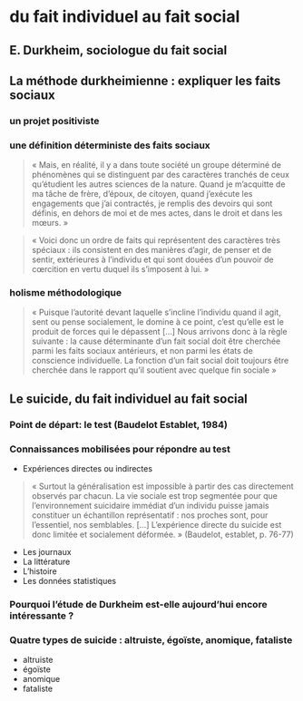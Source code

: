# du fait individuel au fait social

## E. Durkheim, sociologue du fait social

## La méthode durkheimienne : expliquer les faits sociaux

### un projet positiviste

### une définition déterministe des faits sociaux

> « Mais, en réalité, il y a dans toute société un groupe déterminé de phénomènes qui se distinguent par des caractères tranchés de ceux qu’étudient les autres sciences de la nature. Quand je m’acquitte de ma tâche de frère, d’époux, de citoyen, quand j’exécute les engagements que j’ai contractés, je remplis des devoirs qui sont définis, en dehors de moi et de mes actes, dans le droit et dans les mœurs. »

> « Voici donc un ordre de faits qui représentent des caractères très spéciaux : ils consistent en des manières d’agir, de penser et de sentir, extérieures à l’individu et qui sont douées d’un pouvoir de cœrcition en vertu duquel ils s’imposent à lui. »

### holisme méthodologique

> « Puisque l’autorité devant laquelle s’incline l’individu quand il agit, sent ou pense socialement, le domine à ce point, c’est qu’elle est le produit de forces qui le dépassent [...] Nous arrivons donc à la règle suivante : la cause déterminante d’un fait social doit être cherchée parmi les faits sociaux antérieurs, et non parmi les états de conscience individuelle. La fonction d’un fait social doit toujours être cherchée dans le rapport qu’il soutient avec quelque fin sociale »

## Le suicide, du fait individuel au fait social

### Point de départ: le test (Baudelot Establet, 1984)

### Connaissances mobilisées pour répondre au test

* Expériences directes ou indirectes
> « Surtout la généralisation est impossible à partir des cas directement observés par chacun. La vie sociale est trop segmentée pour que l’environnement suicidaire immédiat d’un individu puisse jamais constituer un échantillon représentatif : nos proches sont, pour l’essentiel, nos semblables. [...] L’expérience directe du suicide est donc limitée et socialement déformée. » (Baudelot, establet, p. 76-77)
* Les journaux
* La littérature
* L’histoire
* Les données statistiques

### Pourquoi l’étude de Durkheim est-elle aujourd’hui encore intéressante ?
### Quatre types de suicide : altruiste, égoïste, anomique, fataliste

* altruiste
* égoïste
* anomique
* fataliste



